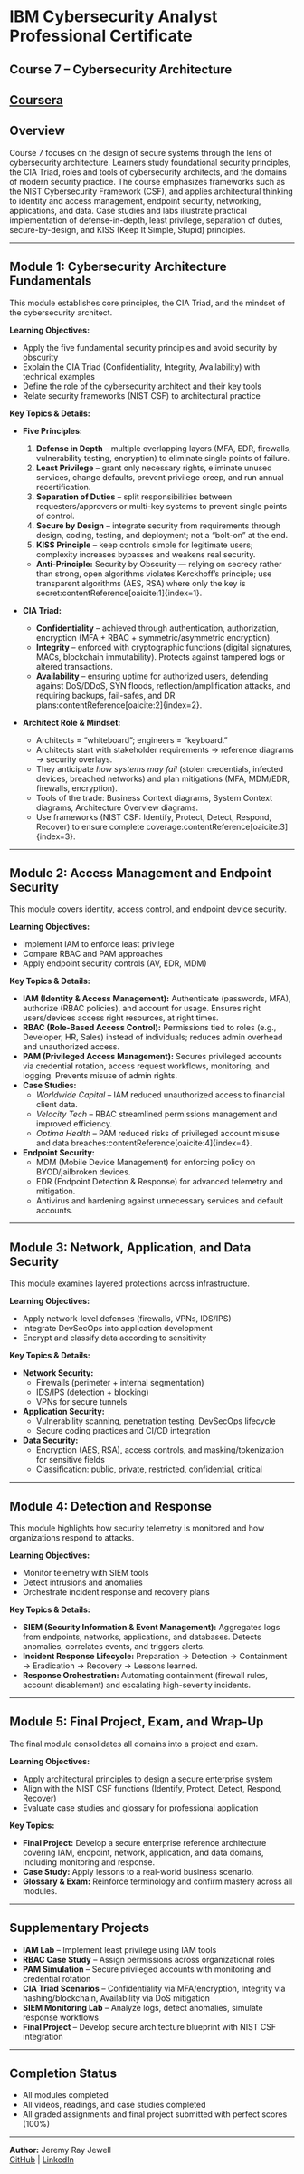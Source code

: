 # IBM Cybersecurity Analyst Professional Certificate  
## Course 7 – Cybersecurity Architecture  

[Coursera](https://www.coursera.org/learn/cybersecurity-architecture/home/module/1)  
---

## Overview  
Course 7 focuses on the design of secure systems through the lens of cybersecurity architecture. Learners study foundational security principles, the CIA Triad, roles and tools of cybersecurity architects, and the domains of modern security practice. The course emphasizes frameworks such as the NIST Cybersecurity Framework (CSF), and applies architectural thinking to identity and access management, endpoint security, networking, applications, and data. Case studies and labs illustrate practical implementation of defense-in-depth, least privilege, separation of duties, secure-by-design, and KISS (Keep It Simple, Stupid) principles.  

---

## Module 1: Cybersecurity Architecture Fundamentals  
This module establishes core principles, the CIA Triad, and the mindset of the cybersecurity architect.  

**Learning Objectives:**  
- Apply the five fundamental security principles and avoid security by obscurity  
- Explain the CIA Triad (Confidentiality, Integrity, Availability) with technical examples  
- Define the role of the cybersecurity architect and their key tools  
- Relate security frameworks (NIST CSF) to architectural practice  

**Key Topics & Details:**  
- **Five Principles:**  
  1. **Defense in Depth** – multiple overlapping layers (MFA, EDR, firewalls, vulnerability testing, encryption) to eliminate single points of failure.  
  2. **Least Privilege** – grant only necessary rights, eliminate unused services, change defaults, prevent privilege creep, and run annual recertification.  
  3. **Separation of Duties** – split responsibilities between requesters/approvers or multi-key systems to prevent single points of control.  
  4. **Secure by Design** – integrate security from requirements through design, coding, testing, and deployment; not a “bolt-on” at the end.  
  5. **KISS Principle** – keep controls simple for legitimate users; complexity increases bypasses and weakens real security.  
  - **Anti-Principle:** Security by Obscurity — relying on secrecy rather than strong, open algorithms violates Kerckhoff’s principle; use transparent algorithms (AES, RSA) where only the key is secret:contentReference[oaicite:1]{index=1}.  

- **CIA Triad:**  
  - **Confidentiality** – achieved through authentication, authorization, encryption (MFA + RBAC + symmetric/asymmetric encryption).  
  - **Integrity** – enforced with cryptographic functions (digital signatures, MACs, blockchain immutability). Protects against tampered logs or altered transactions.  
  - **Availability** – ensuring uptime for authorized users, defending against DoS/DDoS, SYN floods, reflection/amplification attacks, and requiring backups, fail-safes, and DR plans:contentReference[oaicite:2]{index=2}.  

- **Architect Role & Mindset:**  
  - Architects = “whiteboard”; engineers = “keyboard.”  
  - Architects start with stakeholder requirements → reference diagrams → security overlays.  
  - They anticipate *how systems may fail* (stolen credentials, infected devices, breached networks) and plan mitigations (MFA, MDM/EDR, firewalls, encryption).  
  - Tools of the trade: Business Context diagrams, System Context diagrams, Architecture Overview diagrams.  
  - Use frameworks (NIST CSF: Identify, Protect, Detect, Respond, Recover) to ensure complete coverage:contentReference[oaicite:3]{index=3}.  

---

## Module 2: Access Management and Endpoint Security  
This module covers identity, access control, and endpoint device security.  

**Learning Objectives:**  
- Implement IAM to enforce least privilege  
- Compare RBAC and PAM approaches  
- Apply endpoint security controls (AV, EDR, MDM)  

**Key Topics & Details:**  
- **IAM (Identity & Access Management):** Authenticate (passwords, MFA), authorize (RBAC policies), and account for usage. Ensures right users/devices access right resources, at right times.  
- **RBAC (Role-Based Access Control):** Permissions tied to roles (e.g., Developer, HR, Sales) instead of individuals; reduces admin overhead and unauthorized access.  
- **PAM (Privileged Access Management):** Secures privileged accounts via credential rotation, access request workflows, monitoring, and logging. Prevents misuse of admin rights.  
- **Case Studies:**  
  - *Worldwide Capital* – IAM reduced unauthorized access to financial client data.  
  - *Velocity Tech* – RBAC streamlined permissions management and improved efficiency.  
  - *Optima Health* – PAM reduced risks of privileged account misuse and data breaches:contentReference[oaicite:4]{index=4}.  
- **Endpoint Security:**  
  - MDM (Mobile Device Management) for enforcing policy on BYOD/jailbroken devices.  
  - EDR (Endpoint Detection & Response) for advanced telemetry and mitigation.  
  - Antivirus and hardening against unnecessary services and default accounts.  

---

## Module 3: Network, Application, and Data Security  
This module examines layered protections across infrastructure.  

**Learning Objectives:**  
- Apply network-level defenses (firewalls, VPNs, IDS/IPS)  
- Integrate DevSecOps into application development  
- Encrypt and classify data according to sensitivity  

**Key Topics & Details:**  
- **Network Security:**  
  - Firewalls (perimeter + internal segmentation)  
  - IDS/IPS (detection + blocking)  
  - VPNs for secure tunnels  
- **Application Security:**  
  - Vulnerability scanning, penetration testing, DevSecOps lifecycle  
  - Secure coding practices and CI/CD integration  
- **Data Security:**  
  - Encryption (AES, RSA), access controls, and masking/tokenization for sensitive fields  
  - Classification: public, private, restricted, confidential, critical  

---

## Module 4: Detection and Response  
This module highlights how security telemetry is monitored and how organizations respond to attacks.  

**Learning Objectives:**  
- Monitor telemetry with SIEM tools  
- Detect intrusions and anomalies  
- Orchestrate incident response and recovery plans  

**Key Topics & Details:**  
- **SIEM (Security Information & Event Management):** Aggregates logs from endpoints, networks, applications, and databases. Detects anomalies, correlates events, and triggers alerts.  
- **Incident Response Lifecycle:** Preparation → Detection → Containment → Eradication → Recovery → Lessons learned.  
- **Response Orchestration:** Automating containment (firewall rules, account disablement) and escalating high-severity incidents.  

---

## Module 5: Final Project, Exam, and Wrap-Up  
The final module consolidates all domains into a project and exam.  

**Learning Objectives:**  
- Apply architectural principles to design a secure enterprise system  
- Align with the NIST CSF functions (Identify, Protect, Detect, Respond, Recover)  
- Evaluate case studies and glossary for professional application  

**Key Topics:**  
- **Final Project:** Develop a secure enterprise reference architecture covering IAM, endpoint, network, application, and data domains, including monitoring and response.  
- **Case Study:** Apply lessons to a real-world business scenario.  
- **Glossary & Exam:** Reinforce terminology and confirm mastery across all modules.  

---

## Supplementary Projects  
- **IAM Lab** – Implement least privilege using IAM tools  
- **RBAC Case Study** – Assign permissions across organizational roles  
- **PAM Simulation** – Secure privileged accounts with monitoring and credential rotation  
- **CIA Triad Scenarios** – Confidentiality via MFA/encryption, Integrity via hashing/blockchain, Availability via DoS mitigation  
- **SIEM Monitoring Lab** – Analyze logs, detect anomalies, simulate response workflows  
- **Final Project** – Develop secure architecture blueprint with NIST CSF integration  

---

## Completion Status  
- All modules completed  
- All videos, readings, and case studies completed  
- All graded assignments and final project submitted with perfect scores (100%)  

---

**Author:** Jeremy Ray Jewell  
[GitHub](https://github.com/jeremyrayjewell) | [LinkedIn](https://www.linkedin.com/in/jeremyrayjewell)
